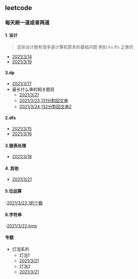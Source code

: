 ## leetcode

### 每天刷一道或者两道

#### 1. 设计
> 这些设计题有很多是计算机原本的基础问题
例如 lru lfu 之类的

- [2021/3/14](./706设计哈希映射.md)
- [2021/3/19](./car_park.md)

#### 3.dp
- [2021/3/17](./115不同的子序列.md)
- 最长什么串的相关题目
  - [2021/3/21](./5最长回文子串.md)
  - [2021/3/23 131分割回文串](./131分割回文串.md)
  - [2021/3/24 132分割回文串2](./132分割回文串2.md)


#### 2.dfs

- [2021/3/15]()
- [2021/3/16](./59螺旋矩阵II.md)

#### 3.链表处理

- [2021/3/18](./reverseList2.md)

#### 4. 其他

- [2021/3/21](./73矩阵置零.md)

#### 5.位运算
 -[2021/3/22 1的个数](./num_of_1.md)


#### 6.字符串
  -[2021/3/22 kmp](./214最短回文串.md)


#### 专题
- 灯泡系列
  - 灯泡1
  - [2021/3/21](./319灯泡.md)
  - 灯泡2
  - [2021/3/21](./)
